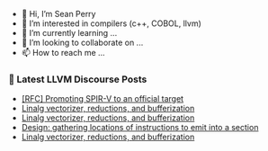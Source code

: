 - 👋 Hi, I’m Sean Perry
- 👀 I’m interested in compilers (c++, COBOL, llvm)
- 🌱 I’m currently learning ...
- 💞️ I’m looking to collaborate on ...
- 📫 How to reach me ...

<!---
s66perry/s66perry is a ✨ special ✨ repository because its `README.md` (this file) appears on your GitHub profile.
You can click the Preview link to take a look at your changes.
--->
### 📕 Latest LLVM Discourse Posts

<!-- DISCOURSE-LLVM:START -->
- [[RFC] Promoting SPIR-V to an official target](https://discourse.llvm.org/t/rfc-promoting-spir-v-to-an-official-target/83614#post_9)
- [Linalg vectorizer, reductions, and bufferization](https://discourse.llvm.org/t/linalg-vectorizer-reductions-and-bufferization/83742#post_4)
- [Linalg vectorizer, reductions, and bufferization](https://discourse.llvm.org/t/linalg-vectorizer-reductions-and-bufferization/83742#post_3)
- [Design: gathering locations of instructions to emit into a section](https://discourse.llvm.org/t/design-gathering-locations-of-instructions-to-emit-into-a-section/83729#post_3)
- [Linalg vectorizer, reductions, and bufferization](https://discourse.llvm.org/t/linalg-vectorizer-reductions-and-bufferization/83742#post_2)
<!-- DISCOURSE-LLVM:END -->
